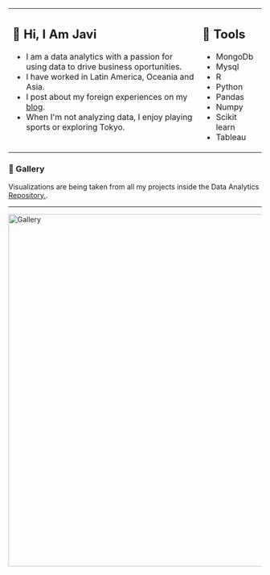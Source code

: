 <table><tr><td valign="top" width="75%">

## 👋 Hi, I Am Javi

- I am a data analytics with a passion for using data to drive business oportunities.
- I have worked in Latin America, Oceania and Asia. 
- I post about my foreign experiences on my <a href="https://Javierreina.com">blog</a>.
- When I'm not analyzing data, I enjoy playing sports or exploring Tokyo.

 
</td><td valign="top" width="25%">

## 🧰 Tools

- MongoDb
- Mysql
- R
- Python
- Pandas
- Numpy
- Scikit learn
- Tableau
 
</tr></tr></table> 


### 🎨 Gallery

Visualizations are being taken from all my projects inside the Data Analytics <a href="https://github.com/havipr/dataAnalytics">Repository.</a>.


<hr>

<img width="700" alt="Gallery" src="https://user-images.githubusercontent.com/66537664/208066826-73a2d66e-6843-4166-a8bb-f1d53252bcf5.png">
